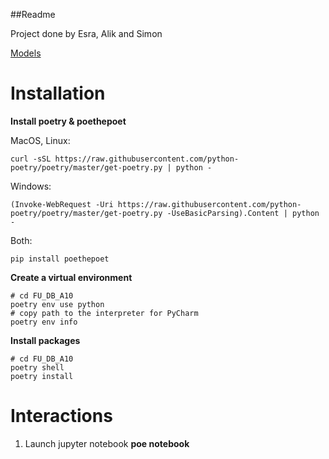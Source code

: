 ##Readme

Project done by Esra, Alik and Simon

[Models](https://drive.google.com/file/d/1-lFP6gt_kZZtQuK9rrDhi10YVvghdmDc/view?usp=sharing)

# Installation
**Install poetry & poethepoet**

MacOS, Linux: 

    curl -sSL https://raw.githubusercontent.com/python-poetry/poetry/master/get-poetry.py | python -

Windows:
 
    (Invoke-WebRequest -Uri https://raw.githubusercontent.com/python-poetry/poetry/master/get-poetry.py -UseBasicParsing).Content | python -
    
Both:

    pip install poethepoet

**Create a virtual environment**

    # cd FU_DB_A10
    poetry env use python
    # copy path to the interpreter for PyCharm 
    poetry env info
    
**Install packages**

    # cd FU_DB_A10
    poetry shell
    poetry install
    
# Interactions
1. Launch jupyter notebook **poe notebook**